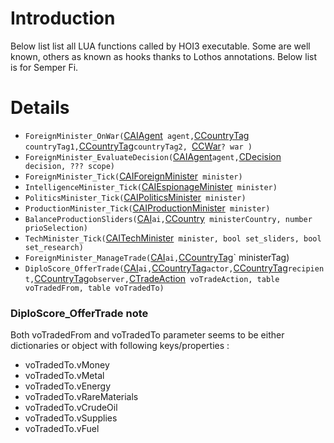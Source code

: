 # Introduction #

Below list list all LUA functions called by HOI3 executable. Some are well known, others as known as hooks thanks to Lothos annotations. Below list is for Semper Fi.

# Details #

  * `ForeignMinister_OnWar(`[CAIAgent](LUAClassReference#CAIAgent.md)` agent,`[CCountryTag](LUAClassReference#CCountryTag.md)` countryTag1,`[CCountryTag](LUAClassReference#CCountryTag.md)` countryTag2,  `[CCWar](LUAClassReference#CWar.md)`? war )`
  * `ForeignMinister_EvaluateDecision(`[CAIAgent](LUAClassReference#CAIAgent.md)` agent, `[CDecision](LUAClassReference#CDecision.md)` decision, ??? scope)`
  * `ForeignMinister_Tick(`[CAIForeignMinister](LUAClassReference#CAIForeignMinister.md)` minister)`
  * `IntelligenceMinister_Tick(`[CAIEspionageMinister](LUAClassReference#CAIEspionageMinister.md)` minister)`
  * `PoliticsMinister_Tick(`[CAIPoliticsMinister](LUAClassReference#CAIPoliticsMinister.md)` minister)`
  * `ProductionMinister_Tick(`[CAIProductionMinister](LUAClassReference#CAIProductionMinister.md)` minister)`
  * `BalanceProductionSliders(`[CAI](LUAClassReference#CAI.md)` ai, `[CCountry](LUAClassReference#CCountry.md)` ministerCountry, number prioSelection)`
  * `TechMinister_Tick(`[CAITechMinister](LUAClassReference#CAITechMinister.md)` minister, bool set_sliders, bool set_research)`
  * `ForeignMinister_ManageTrade(`[CAI](LUAClassReference#CAI.md)` ai, `[CCountryTag](LUAClassReference#CCountryTag.md)` ministerTag)
  * `DiploScore_OfferTrade(`[CAI](LUAClassReference#CAI.md)` ai, `[CCountryTag](LUAClassReference#CCountryTag.md)` actor, `[CCountryTag](LUAClassReference#CCountryTag.md)` recipient, `[CCountryTag](LUAClassReference#CCountryTag.md)` observer, `[CTradeAction](LUAClassReference#CTradeAction.md)` voTradeAction, table voTradedFrom, table voTradedTo)`

### DiploScore\_OfferTrade note ###
Both voTradedFrom and voTradedTo parameter seems to be either dictionaries or object with following keys/properties :
  * voTradedTo.vMoney
  * voTradedTo.vMetal
  * voTradedTo.vEnergy
  * voTradedTo.vRareMaterials
  * voTradedTo.vCrudeOil
  * voTradedTo.vSupplies
  * voTradedTo.vFuel